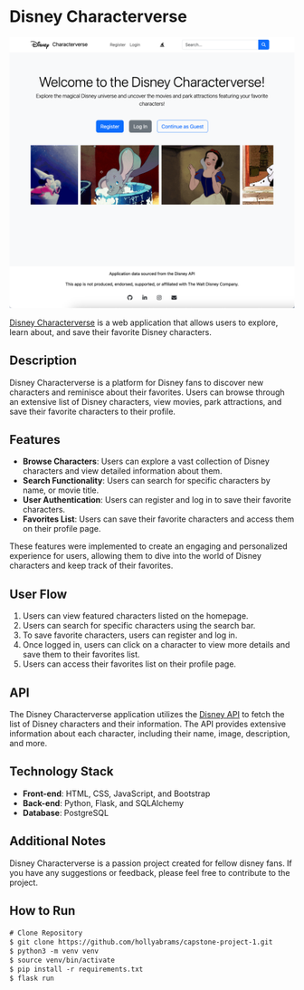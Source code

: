 # Disney Characterverse
![Disney Characterverse App](static/images/welcome-page.png)

[Disney Characterverse](https://your-deployed-website-url.com) is a web application that allows users to explore, learn about, and save their favorite Disney characters.

## Description

Disney Characterverse is a platform for Disney fans to discover new characters and reminisce about their favorites. Users can browse through an extensive list of Disney characters, view movies, park attractions, and save their favorite characters to their profile.

## Features

- **Browse Characters**: Users can explore a vast collection of Disney characters and view detailed information about them.
- **Search Functionality**: Users can search for specific characters by name, or movie title.
- **User Authentication**: Users can register and log in to save their favorite characters.
- **Favorites List**: Users can save their favorite characters and access them on their profile page.

These features were implemented to create an engaging and personalized experience for users, allowing them to dive into the world of Disney characters and keep track of their favorites.

## User Flow

1. Users can view featured characters listed on the homepage.
2. Users can search for specific characters using the search bar.
3. To save favorite characters, users can register and log in.
4. Once logged in, users can click on a character to view more details and save them to their favorites list.
5. Users can access their favorites list on their profile page.

## API

The Disney Characterverse application utilizes the [Disney API](https://disneyapi.dev/) to fetch the list of Disney characters and their information. The API provides extensive information about each character, including their name, image, description, and more.

## Technology Stack

- **Front-end**: HTML, CSS, JavaScript, and Bootstrap
- **Back-end**: Python, Flask, and SQLAlchemy
- **Database**: PostgreSQL

## Additional Notes

Disney Characterverse is a passion project created for fellow disney fans. If you have any suggestions or feedback, please feel free to contribute to the project.

## How to Run
```
# Clone Repository
$ git clone https://github.com/hollyabrams/capstone-project-1.git
$ python3 -m venv venv
$ source venv/bin/activate
$ pip install -r requirements.txt
$ flask run
```
